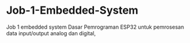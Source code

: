 # Job-1-Embedded-System
Job 1 embedded system Dasar Pemrograman ESP32 untuk pemrosesan data input/output analog dan digital, 
